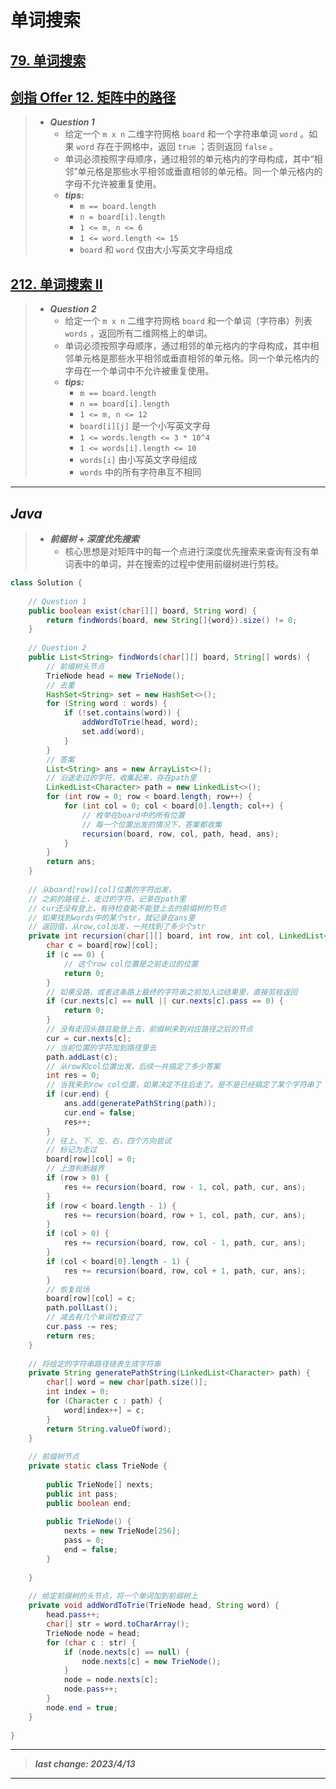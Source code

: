 # 单词搜索

## [79. 单词搜索](https://leetcode.cn/problems/word-search/)

## [剑指 Offer 12. 矩阵中的路径](https://leetcode.cn/problems/ju-zhen-zhong-de-lu-jing-lcof/)

> - ***Question 1***
>   - 给定一个 `m x n` 二维字符网格 `board` 和一个字符串单词 `word` 。如果 `word` 存在于网格中，返回 `true` ；否则返回 `false` 。
>   - 单词必须按照字母顺序，通过相邻的单元格内的字母构成，其中“相邻”单元格是那些水平相邻或垂直相邻的单元格。同一个单元格内的字母不允许被重复使用。
>   - ***tips:***
>     - `m == board.length`
>     - `n = board[i].length`
>     - `1 <= m, n <= 6`
>     - `1 <= word.length <= 15`
>     - `board` 和 `word` 仅由大小写英文字母组成

## [212. 单词搜索 II](https://leetcode.cn/problems/word-search-ii/)

> - ***Question 2***
>   - 给定一个 `m x n` 二维字符网格 `board` 和一个单词（字符串）列表 `words` ，返回所有二维网格上的单词。
>   - 单词必须按照字母顺序，通过相邻的单元格内的字母构成，其中相邻单元格是那些水平相邻或垂直相邻的单元格。同一个单元格内的字母在一个单词中不允许被重复使用。
>   - ***tips:***
>     - `m == board.length`
>     - `n == board[i].length`
>     - `1 <= m, n <= 12`
>     - `board[i][j]` 是一个小写英文字母
>     - `1 <= words.length <= 3 * 10^4`
>     - `1 <= words[i].length <= 10`
>     - `words[i]` 由小写英文字母组成
>     - `words` 中的所有字符串互不相同

---

## *Java*

> - ***前缀树 + 深度优先搜索***
>   - 核心思想是对矩阵中的每一个点进行深度优先搜索来查询有没有单词表中的单词，并在搜索的过程中使用前缀树进行剪枝。

```java
class Solution {
    
    // Question 1
    public boolean exist(char[][] board, String word) {
        return findWords(board, new String[]{word}).size() != 0;
    }
    
    // Question 2
    public List<String> findWords(char[][] board, String[] words) {
        // 前缀树头节点
        TrieNode head = new TrieNode();
        // 去重
        HashSet<String> set = new HashSet<>();
        for (String word : words) {
            if (!set.contains(word)) {
                addWordToTrie(head, word);
                set.add(word);
            }
        }
        // 答案
        List<String> ans = new ArrayList<>();
        // 沿途走过的字符，收集起来，存在path里
        LinkedList<Character> path = new LinkedList<>();
        for (int row = 0; row < board.length; row++) {
            for (int col = 0; col < board[0].length; col++) {
                // 枚举在board中的所有位置
                // 每一个位置出发的情况下，答案都收集
                recursion(board, row, col, path, head, ans);
            }
        }
        return ans;
    }
    
    // 从board[row][col]位置的字符出发，
    // 之前的路径上，走过的字符，记录在path里
    // cur还没有登上，有待检查能不能登上去的前缀树的节点
    // 如果找到words中的某个str，就记录在ans里
    // 返回值，从row,col出发，一共找到了多少个str
    private int recursion(char[][] board, int row, int col, LinkedList<Character> path, TrieNode cur, List<String> ans) {
        char c = board[row][col];
        if (c == 0) {
            // 这个row col位置是之前走过的位置
            return 0;
        }
        // 如果没路，或者这条路上最终的字符串之前加入过结果里，直接剪枝返回
        if (cur.nexts[c] == null || cur.nexts[c].pass == 0) {
            return 0;
        }
        // 没有走回头路且能登上去，前缀树来到对应路径之后的节点
        cur = cur.nexts[c];
        // 当前位置的字符加到路径里去
        path.addLast(c);
        // 从row和col位置出发，后续一共搞定了多少答案
        int res = 0;
        // 当我来到row col位置，如果决定不往后走了。是不是已经搞定了某个字符串了
        if (cur.end) {
            ans.add(generatePathString(path));
            cur.end = false;
            res++;
        }
        // 往上、下、左、右，四个方向尝试
        // 标记为走过
        board[row][col] = 0;
        // 上游判断越界
        if (row > 0) {
            res += recursion(board, row - 1, col, path, cur, ans);
        }
        if (row < board.length - 1) {
            res += recursion(board, row + 1, col, path, cur, ans);
        }
        if (col > 0) {
            res += recursion(board, row, col - 1, path, cur, ans);
        }
        if (col < board[0].length - 1) {
            res += recursion(board, row, col + 1, path, cur, ans);
        }
        // 恢复现场
        board[row][col] = c;
        path.pollLast();
        // 减去有几个单词检查过了
        cur.pass -= res;
        return res;
    }
    
    // 将给定的字符串路径链表生成字符串
    private String generatePathString(LinkedList<Character> path) {
        char[] word = new char[path.size()];
        int index = 0;
        for (Character c : path) {
            word[index++] = c;
        }
        return String.valueOf(word);
    }
    
    // 前缀树节点
    private static class TrieNode {
        
        public TrieNode[] nexts;
        public int pass;
        public boolean end;
        
        public TrieNode() {
            nexts = new TrieNode[256];
            pass = 0;
            end = false;
        }
        
    }
    
    // 给定前缀树的头节点，将一个单词加到前缀树上
    private void addWordToTrie(TrieNode head, String word) {
        head.pass++;
        char[] str = word.toCharArray();
        TrieNode node = head;
        for (char c : str) {
            if (node.nexts[c] == null) {
                node.nexts[c] = new TrieNode();
            }
            node = node.nexts[c];
            node.pass++;
        }
        node.end = true;
    }
    
}
```

---

> ***last change: 2023/4/13***

---
